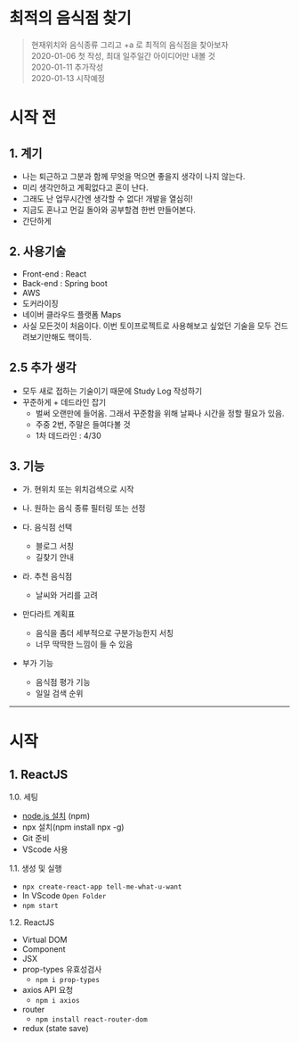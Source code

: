 # 최적의 음식점 찾기

> 현재위치와 음식종류 그리고 +a 로 최적의 음식점을 찾아보자  
> 2020-01-06 첫 작성, 최대 일주일간 아이디어만 내볼 것  
> 2020-01-11 추가작성  
> 2020-01-13 시작예정

# 시작 전

## 1. 계기

-   나는 퇴근하고 그분과 함께 무엇을 먹으면 좋을지 생각이 나지 않는다.
-   미리 생각안하고 계획없다고 혼이 난다.
-   그래도 난 업무시간엔 생각할 수 없다! 개발을 열심히!
-   지금도 혼나고 먼길 돌아와 공부할겸 한번 만들어본다.
-   간단하게

## 2. 사용기술

-   Front-end : React
-   Back-end : Spring boot
-   AWS
-   도커라이징
-   네이버 클라우드 플랫폼 Maps
-   사실 모든것이 처음이다. 이번 토이프로젝트로 사용해보고 싶었던 기술을 모두 건드려보기만해도 핵이득.

## 2.5 추가 생각

-   모두 새로 접하는 기술이기 때문에 Study Log 작성하기
-   꾸준하게 + 데드라인 잡기
    -   벌써 오랜만에 들어옴. 그래서 꾸준함을 위해 날짜나 시간을 정할 필요가 있음.
    -   주중 2번, 주말은 들여다볼 것
    -   1차 데드라인 : 4/30

## 3. 기능

-   가. 현위치 또는 위치검색으로 시작
-   나. 원하는 음식 종류 필터링 또는 선정
-   다. 음식점 선택
    -   블로그 서칭
    -   길찾기 안내
-   라. 추천 음식점

    -   날씨와 거리를 고려

-   만다라트 계획표

    -   음식을 좀더 세부적으로 구분가능한지 서칭
    -   너무 딱딱한 느낌이 들 수 있음

-   부가 기능
    -   음식점 평가 기능
    -   일일 검색 순위

---

# 시작

## 1. ReactJS

1.0. 세팅

-   [node.js 설치](https://nodejs.org/ko/) (npm)
-   npx 설치(npm install npx -g)
-   Git 준비
-   VScode 사용

1.1. 생성 및 실행

-   `npx create-react-app tell-me-what-u-want`
-   In VScode `Open Folder`
-   `npm start`

1.2. ReactJS

-   Virtual DOM
-   Component
-   JSX
-   prop-types 유효성검사
    -   `npm i prop-types`
-   axios API 요청
    -   `npm i axios`
-   router
    -   `npm install react-router-dom`
-   redux (state save)
